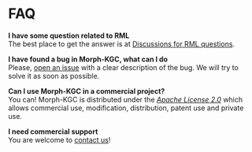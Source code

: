 # FAQ

**I have some question related to RML**  
The best place to get the answer is at [Discussions for RML questions](https://github.com/kg-construct/rml-questions/discussions).

**I have found a bug in Morph-KGC, what can I do**  
Please, [open an issue](https://github.com/oeg-upm/morph-kgc/issues/new/choose) with a clear description of the bug. We will try to solve it as soon as possible.

**Can I use Morph-KGC in a commercial project?**  
You can! Morph-KGC is distributed under the _[Apache License 2.0](https://github.com/oeg-upm/Morph-KGC/blob/main/LICENSE)_ which allows  commercial use, modification, distribution, patent use and private use.

**I need commercial support**  
You are welcome to [contact us](mailto:julian.arenas.guerrero@upm.es)!
